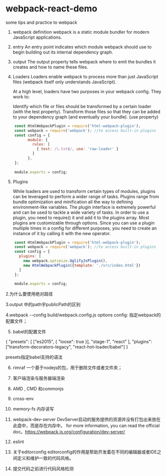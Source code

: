 # webpack-react-demo
some tips and practice to webpack

1. webpack definition
    webpack is a static module bundler for modern JavaScript applications. 

2. entry
    An entry point indicates which module webpack should use to begin building out its internal dependency graph. 

3. output
    The output property tells webpack where to emit the bundles it creates and how to name these files.

4. Loaders
    Loaders enable webpack to process more than just JavaScript files (webpack itself only understands JavaScript).
    
    At a high level, loaders have two purposes in your webpack config. They work to:
    
    Identify which file or files should be transformed by a certain loader (with the test property).
    Transform those files so that they can be added to your dependency graph (and eventually your bundle). (use property)
    
```javascript
    const HtmlWebpackPlugin = require('html-webpack-plugin');
    const webpack = require('webpack'); //to access built-in plugins
    const config = {
          module: {
            rules: [
              { test: /\.txt$/, use: 'raw-loader' }
            ]
          },
    };
    
    module.exports = config;
```

5. Plugins

    While loaders are used to transform certain types of modules, plugins can be leveraged to perform a wider range of tasks. Plugins range from bundle optimization and minification all the way to defining environment-like variables. 
The plugin interface is extremely powerful and can be used to tackle a wide variety of tasks. In order to use a plugin, you need to require() it and add it to the plugins array. Most plugins are customizable through options. 
Since you can use a plugin multiple times in a config for different purposes, you need to create an instance of it by calling it with the new operator.

```javascript
    const HtmlWebpackPlugin = require('html-webpack-plugin');
    const webpack = require('webpack'); //to access built-in plugins
    const config = {
      plugins: [
        new webpack.optimize.UglifyJsPlugin(),
        new HtmlWebpackPlugin({template: './src/index.html'})
      ]
    };
    
    module.exports = config;
```






2.为什么要使用绝对路径

3.output 中的path宇publicPath的区别

4.webpack --config build/webpack.config.js
options config: 指定webpack的配置文件；


5. babel的配置文件

{
  "presets": [
    ["es2015", { "loose": true }],
    "stage-1",
    "react"
  ],
  "plugins": ["transform-decorators-legacy", "react-hot-loader/babel"]
}

presets指定babel支持的语法


6. rimraf 一个基于nodejs的包，用于删除文件或者文件夹；



7. 客户端渲染与服务器端渲染



8. AMD , CMD 和commonjs


9. cross-env

10. memory-fs
内存读写


11. webpack-dev-server
    DevServer启动的服务提供的资源并没有打包出来放在此盘中，而是存在内存中。
for more information, you can read the official doc。https://webpack.js.org/configuration/dev-server/




12. eslint



13. 关于editorconfig
  editorconfig的作用是帮助开发着在不同的编辑器或者IDE之间定义和维护一致的代码风格。

14. 提交代码之前进行代码风格检测


